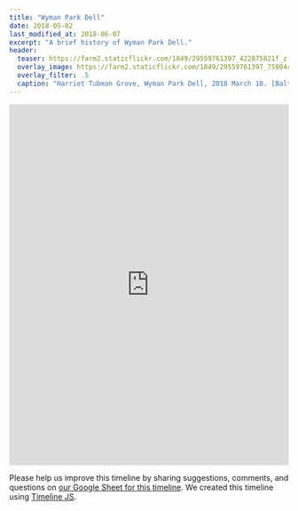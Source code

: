 ```yaml
---
title: "Wyman Park Dell"
date: 2018-05-02
last_modified_at: 2018-06-07
excerpt: "A brief history of Wyman Park Dell."
header:
  teaser: https://farm2.staticflickr.com/1849/29559761397_422875821f_z.jpg
  overlay_image: https://farm2.staticflickr.com/1849/29559761397_75804cc7de_h.jpg
  overlay_filter: .5
  caption: "Harriet Tubman Grove, Wyman Park Dell, 2018 March 10. [Baltimore Heritage](https://www.flickr.com/photos/baltimoreheritage/29559761397/) ([CC0](https://creativecommons.org/publicdomain/zero/1.0/))."
---
```


<div class="full">
<iframe src='https://cdn.knightlab.com/libs/timeline3/latest/embed/index.html?source=1xTaE6gRQrrRBLP3dYF8LofzzDbQCZOhHVK_0yBslmNs&font=Default&lang=en&initial_zoom=2&height=650' width='100%' height='650' webkitallowfullscreen mozallowfullscreen allowfullscreen frameborder='0'></iframe>
</div>

Please help us improve this timeline by sharing suggestions, comments, and questions on [our Google Sheet for this timeline](https://docs.google.com/spreadsheets/d/1H_W1x5eVkV8kBBAqMf8ETmLYjth32We_DwLyMPTArzo/edit?usp=sharing). We created this timeline using [Timeline JS](http://timeline.knightlab.com/).
